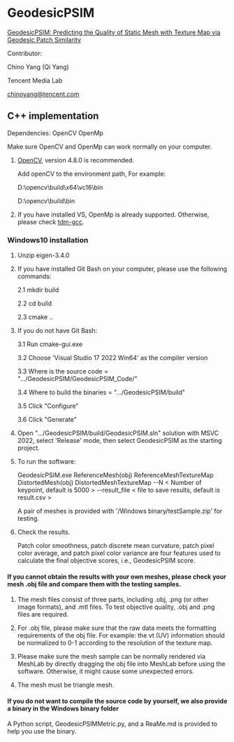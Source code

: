 # GeodesicPSIM
[GeodesicPSIM: Predicting the Quality of Static Mesh with Texture Map via Geodesic Patch Similarity][link]

[link]:https://scholar.google.com.hk/citations?view_op=view_citation&hl=zh-CN&user=87nXDYAAAAAJ&citation_for_view=87nXDYAAAAAJ:MXK_kJrjxJIC

Contributor:

Chino Yang (Qi Yang)

Tencent Media Lab

chinoyang@tencent.com

## C++ implementation 

Dependencies: OpenCV OpenMp

Make sure OpenCV and OpenMp can work normally on your computer.

1. [OpenCV](https://opencv.org/releases/), version 4.8.0 is recommended.

   Add openCV to the environment path, For example:

   D:\opencv\build\x64\vc16\bin

   D:\opencv\build\bin

2. If you have installed VS, OpenMp is already supported. Otherwise, please check [tdm-gcc](https://jmeubank.github.io/tdm-gcc/).


### Windows10 installation

1. Unzip eigen-3.4.0
2. If you have installed Git Bash on your computer, please use the following commands:
   
   2.1 mkdir build
   
   2.2 cd build
   
   2.3 cmake ..

3. If you do not have Git Bash:
   
   3.1 Run cmake-gui.exe

   3.2 Choose 'Visual Studio 17 2022 Win64' as the compiler version

   3.3 Where is the source code = ".../GeodesicPSIM/GeodesicPSIM_Code/"

   3.4 Where to build the binaries = ".../GeodesicPSIM/build"

   3.5 Click "Configure"

   3.6 Click "Generate"

4. Open ".../GeodesicPSIM/build/GeodesicPSIM.sln" solution with MSVC 2022, select 'Release' mode, then select GeodesicPSIM as the starting project.

5. To run the software:

   GeodesicPSIM.exe ReferenceMesh(obj) ReferenceMeshTextureMap DistortedMesh(obj) DistortedMeshTextureMap --N < Number of keypoint, default is 5000 > --result_file < file to save results, default is result.csv >

   A pair of meshes is provided with '/Windows binary/testSample.zip' for testing.
   
7. Check the results.

   Patch color smoothness, patch discrete mean curvature, patch pixel color average, and patch pixel color variance are four features used to calculate the final objective scores, i.e., GeodesicPSIM score.

#### If you cannot obtain the results with your own meshes, please check your mesh .obj file and compare them with the testing samples. 

1.	The mesh files consist of three parts, including .obj, .png (or other image formats), and .mtl files. To test objective quality, .obj and .png files are required.
   
2.	For .obj file, please make sure that the raw data meets the formatting requirements of the obj file. For example: the vt (UV) information should be normalized to 0-1 according to the resolution of the texture map.
  
3.	Please make sure the mesh sample can be normally rendered via MeshLab by directly dragging the obj file into MeshLab before using the software. Otherwise, it might cause some unexpected errors.

4. The mesh must be triangle mesh.



#### If you do not want to compile the source code by yourself, we also provide a binary in the Windows binary folder

A Python script, GeodesicPSIMMetric.py, and a ReaMe.md is provided to help you use the binary.

